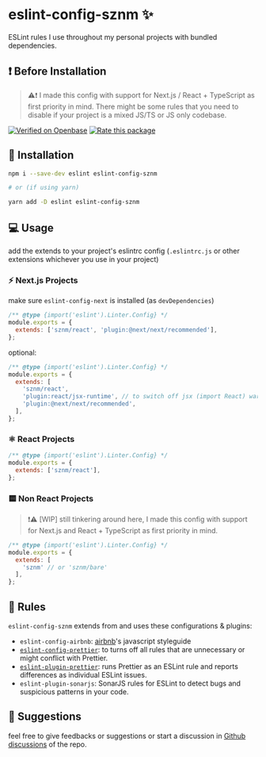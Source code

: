 # eslint-config-sznm ✨

ESLint rules I use throughout my personal projects with bundled dependencies.

## ❗ Before Installation

> ⚠️❗ I made this config with support for Next.js / React + TypeScript as first priority in mind. There might be some rules that you need to disable if your project is a mixed JS/TS or JS only codebase.

[![Verified on Openbase](https://badges.openbase.com/js/verified/eslint-config-sznm.svg?token=WMJtqJWWgtIcQCNFBjYV1N7q5TWlbsTdRv859wcTj6I=)](https://openbase.com/js/eslint-config-sznm?utm_source=embedded&amp;utm_medium=badge&amp;utm_campaign=rate-badge) [![Rate this package](https://badges.openbase.com/js/rating/eslint-config-sznm.svg?token=WMJtqJWWgtIcQCNFBjYV1N7q5TWlbsTdRv859wcTj6I=)](https://openbase.com/js/eslint-config-sznm?utm_source=embedded&amp;utm_medium=badge&amp;utm_campaign=rate-badge)

## 🔧 Installation

```bash
npm i --save-dev eslint eslint-config-sznm

# or (if using yarn)

yarn add -D eslint eslint-config-sznm
```

## :computer: Usage

add the extends to your project's eslintrc config
(`.eslintrc.js` or other extensions whichever you use in your project)

### ⚡ Next.js Projects

make sure `eslint-config-next` is installed (as `devDependencies`)

```js
/** @type {import('eslint').Linter.Config} */
module.exports = {
  extends: ['sznm/react', 'plugin:@next/next/recommended'],
};
```

optional:

```js
/** @type {import('eslint').Linter.Config} */
module.exports = {
  extends: [
    'sznm/react',
    'plugin:react/jsx-runtime', // to switch off jsx (import React) warning
    'plugin:@next/next/recommended',
  ],
};
```

### ⚛️ React Projects

```js
/** @type {import('eslint').Linter.Config} */
module.exports = {
  extends: ['sznm/react'],
};
```

### 🟨 Non React Projects

> ❗⚠️ [WIP] still tinkering around here, I made this config with support for Next.js and React + TypeScript as first priority in mind.

```js
/** @type {import('eslint').Linter.Config} */
module.exports = {
  extends: [
    'sznm' // or 'sznm/bare'
  ],
};
```

## 🐣 Rules

`eslint-config-sznm` extends from and uses these configurations & plugins:

- `eslint-config-airbnb`: [airbnb](https://airbnb.io/projects/javascript/)'s javascript styleguide
- [`eslint-config-prettier`](https://github.com/prettier/eslint-config-prettier#readme): to turns off all rules that are unnecessary or might conflict with Prettier.
- [`eslint-plugin-prettier`](https://github.com/prettier/eslint-plugin-prettier#readme): runs Prettier as an ESLint rule and reports differences as individual ESLint issues.
- `eslint-plugin-sonarjs`: SonarJS rules for ESLint to detect bugs and suspicious patterns in your code.

## 📣 Suggestions

feel free to give feedbacks or suggestions or start a discussion in [Github discussions](https://github.com/sozonome/eslint-config-sznm/discussions) of the repo.
